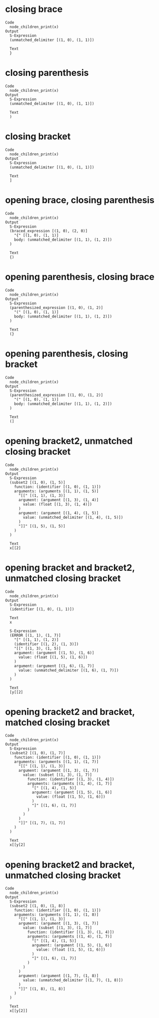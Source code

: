 # closing brace

    Code
      node_children_print(x)
    Output
      S-Expression
      (unmatched_delimiter [(1, 0), (1, 1)])
      
      Text
      }
      

# closing parenthesis

    Code
      node_children_print(x)
    Output
      S-Expression
      (unmatched_delimiter [(1, 0), (1, 1)])
      
      Text
      )
      

# closing bracket

    Code
      node_children_print(x)
    Output
      S-Expression
      (unmatched_delimiter [(1, 0), (1, 1)])
      
      Text
      ]
      

# opening brace, closing parenthesis

    Code
      node_children_print(x)
    Output
      S-Expression
      (braced_expression [(1, 0), (2, 0)]
        "{" [(1, 0), (1, 1)]
        body: (unmatched_delimiter [(1, 1), (1, 2)])
      )
      
      Text
      {)
      
      

# opening parenthesis, closing brace

    Code
      node_children_print(x)
    Output
      S-Expression
      (parenthesized_expression [(1, 0), (1, 2)]
        "(" [(1, 0), (1, 1)]
        body: (unmatched_delimiter [(1, 1), (1, 2)])
      )
      
      Text
      (}
      

# opening parenthesis, closing bracket

    Code
      node_children_print(x)
    Output
      S-Expression
      (parenthesized_expression [(1, 0), (1, 2)]
        "(" [(1, 0), (1, 1)]
        body: (unmatched_delimiter [(1, 1), (1, 2)])
      )
      
      Text
      (]
      

# opening bracket2, unmatched closing bracket

    Code
      node_children_print(x)
    Output
      S-Expression
      (subset2 [(1, 0), (1, 5)]
        function: (identifier [(1, 0), (1, 1)])
        arguments: (arguments [(1, 1), (1, 5)]
          "[[" [(1, 1), (1, 3)]
          argument: (argument [(1, 3), (1, 4)]
            value: (float [(1, 3), (1, 4)])
          )
          argument: (argument [(1, 4), (1, 5)]
            value: (unmatched_delimiter [(1, 4), (1, 5)])
          )
          "]]" [(1, 5), (1, 5)]
        )
      )
      
      Text
      x[[2]
      

# opening bracket and bracket2, unmatched closing bracket

    Code
      node_children_print(x)
    Output
      S-Expression
      (identifier [(1, 0), (1, 1)])
      
      Text
      x
      
      S-Expression
      (ERROR [(1, 1), (1, 7)]
        "[" [(1, 1), (1, 2)]
        (identifier [(1, 2), (1, 3)])
        "[[" [(1, 3), (1, 5)]
        argument: (argument [(1, 5), (1, 6)]
          value: (float [(1, 5), (1, 6)])
        )
        argument: (argument [(1, 6), (1, 7)]
          value: (unmatched_delimiter [(1, 6), (1, 7)])
        )
      )
      
      Text
      [y[[2]
      

# opening bracket2 and bracket, matched closing bracket

    Code
      node_children_print(x)
    Output
      S-Expression
      (subset2 [(1, 0), (1, 7)]
        function: (identifier [(1, 0), (1, 1)])
        arguments: (arguments [(1, 1), (1, 7)]
          "[[" [(1, 1), (1, 3)]
          argument: (argument [(1, 3), (1, 7)]
            value: (subset [(1, 3), (1, 7)]
              function: (identifier [(1, 3), (1, 4)])
              arguments: (arguments [(1, 4), (1, 7)]
                "[" [(1, 4), (1, 5)]
                argument: (argument [(1, 5), (1, 6)]
                  value: (float [(1, 5), (1, 6)])
                )
                "]" [(1, 6), (1, 7)]
              )
            )
          )
          "]]" [(1, 7), (1, 7)]
        )
      )
      
      Text
      x[[y[2]
      

# opening bracket2 and bracket, unmatched closing bracket

    Code
      node_children_print(x)
    Output
      S-Expression
      (subset2 [(1, 0), (1, 8)]
        function: (identifier [(1, 0), (1, 1)])
        arguments: (arguments [(1, 1), (1, 8)]
          "[[" [(1, 1), (1, 3)]
          argument: (argument [(1, 3), (1, 7)]
            value: (subset [(1, 3), (1, 7)]
              function: (identifier [(1, 3), (1, 4)])
              arguments: (arguments [(1, 4), (1, 7)]
                "[" [(1, 4), (1, 5)]
                argument: (argument [(1, 5), (1, 6)]
                  value: (float [(1, 5), (1, 6)])
                )
                "]" [(1, 6), (1, 7)]
              )
            )
          )
          argument: (argument [(1, 7), (1, 8)]
            value: (unmatched_delimiter [(1, 7), (1, 8)])
          )
          "]]" [(1, 8), (1, 8)]
        )
      )
      
      Text
      x[[y[2]]
      

